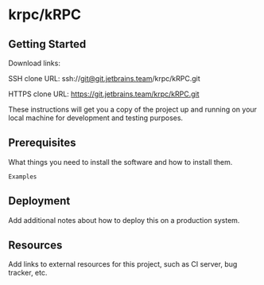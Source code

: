 # krpc/kRPC



## Getting Started

Download links:

SSH clone URL: ssh://git@git.jetbrains.team/krpc/kRPC.git

HTTPS clone URL: https://git.jetbrains.team/krpc/kRPC.git



These instructions will get you a copy of the project up and running on your local machine for development and testing purposes.

## Prerequisites

What things you need to install the software and how to install them.

```
Examples
```

## Deployment

Add additional notes about how to deploy this on a production system.

## Resources

Add links to external resources for this project, such as CI server, bug tracker, etc.

